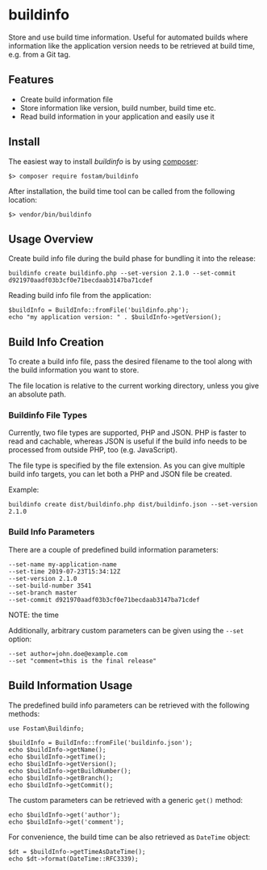 # buildinfo

Store and use build time information. Useful for automated builds where information like
the application version needs to be retrieved at build time, e.g. from a Git tag.

## Features
- Create build information file
- Store information like version, build number, build time etc.
- Read build information in your application and easily use it

## Install
The easiest way to install *buildinfo* is by using [composer](https://getcomposer.org/): 

```
$> composer require fostam/buildinfo
```

After installation, the build time tool can be called from the following location:
```
$> vendor/bin/buildinfo
```

## Usage Overview
Create build info file during the build phase for bundling it into the release:
```
buildinfo create buildinfo.php --set-version 2.1.0 --set-commit d921970aadf03b3cf0e71becdaab3147ba71cdef
```

Reading build info file from the application:
```
$buildInfo = BuildInfo::fromFile('buildinfo.php');
echo "my application version: " . $buildInfo->getVersion();
```


## Build Info Creation
To create a build info file, pass the desired filename to the tool along with the
build information you want to store.

The file location is relative to the current working directory, unless you give
an absolute path.

### Buildinfo File Types
Currently, two file types are supported, PHP and JSON. PHP is faster to read and cachable,
whereas JSON is useful if the build info needs to be processed from outside PHP, too
(e.g. JavaScript).

The file type is specified by the file extension. As you can give multiple build
info targets, you can let both a PHP and JSON file be created.

Example:
```
buildinfo create dist/buildinfo.php dist/buildinfo.json --set-version 2.1.0
```

### Build Info Parameters
There are a couple of predefined build information parameters:
```
--set-name my-application-name
--set-time 2019-07-23T15:34:12Z
--set-version 2.1.0
--set-build-number 3541
--set-branch master
--set-commit d921970aadf03b3cf0e71becdaab3147ba71cdef
```

NOTE: the time

Additionally, arbitrary custom parameters can be given using the `--set` option:
```
--set author=john.doe@example.com
--set "comment=this is the final release"
```

## Build Information Usage
The predefined build info parameters can be retrieved with the following methods:
```
use Fostam\Buildinfo;

$buildInfo = BuildInfo::fromFile('buildinfo.json');
echo $buildInfo->getName();
echo $buildInfo->getTime();
echo $buildInfo->getVersion();
echo $buildInfo->getBuildNumber();
echo $buildInfo->getBranch();
echo $buildInfo->getCommit();
```

The custom parameters can be retrieved with a generic `get()` method:
```
echo $buildInfo->get('author');
echo $buildInfo->get('comment');
```

For convenience, the build time can be also retrieved as `DateTime` object:
```
$dt = $buildInfo->getTimeAsDateTime();
echo $dt->format(DateTime::RFC3339);
```
